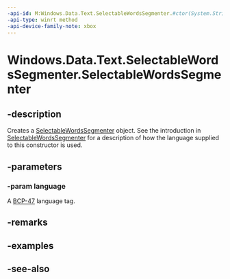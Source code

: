 ```yaml
---
-api-id: M:Windows.Data.Text.SelectableWordsSegmenter.#ctor(System.String)
-api-type: winrt method
-api-device-family-note: xbox
---
```


<!-- Method syntax
public SelectableWordsSegmenter(System.String language)
-->

# Windows.Data.Text.SelectableWordsSegmenter.SelectableWordsSegmenter

## -description
Creates a [SelectableWordsSegmenter](selectablewordssegmenter.md) object. See the introduction in [SelectableWordsSegmenter](selectablewordssegmenter.md) for a description of how the language supplied to this constructor is used.

## -parameters
### -param language
A [BCP-47](http://go.microsoft.com/fwlink/p/?LinkId=227302) language tag.

## -remarks

## -examples

## -see-also
